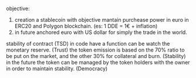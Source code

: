 objective:
1. creation a stablecoin with objective mantain purchease power in euro in ERC20 and Polygon blockchain. (es: 1 DDE = 1€ + inflation)
2. in future anchored euro with US dollar for simply the trade in the world.

stability of contract (TSD)
in code have a function can be watch the monetary reserve. (Trust)
the token emission is based on the 70% ratio to be put on the market, and the other 30% for collateral and burn. (Stability)
in the future the token can be managed by the token holders with the owner in order to maintain stability. (Democracy)



